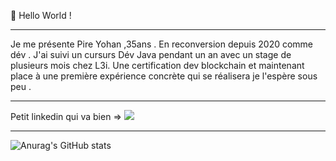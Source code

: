 👋 Hello World ! 
 <hr>
  Je me présente Pire Yohan ,35ans . En reconversion depuis 2020 comme dév . J'ai suivi un cursurs Dév Java pendant un an avec un stage de plusieurs mois chez L3i. Une certification dev blockchain et maintenant place à une première expérience concrète qui se réalisera je l'espère sous peu .
  
<hr>

 Petit linkedin qui va bien => <a href="https://www.linkedin.com/in/yohan-pire/">
<img src="https://img.shields.io/badge/linkedin--lightgrey?style=social&logo=linkedin">
</a>
<hr>

![Anurag's GitHub stats](https://github-readme-stats.vercel.app/api?username=Pireyohan&show_icons=true&theme=radical)
<!---
Pireyohan/Pireyohan is a ✨ special ✨ repository because its `README.md` (this file) appears on your GitHub profile.
You can click the Preview link to take a look at your changes.
--->
